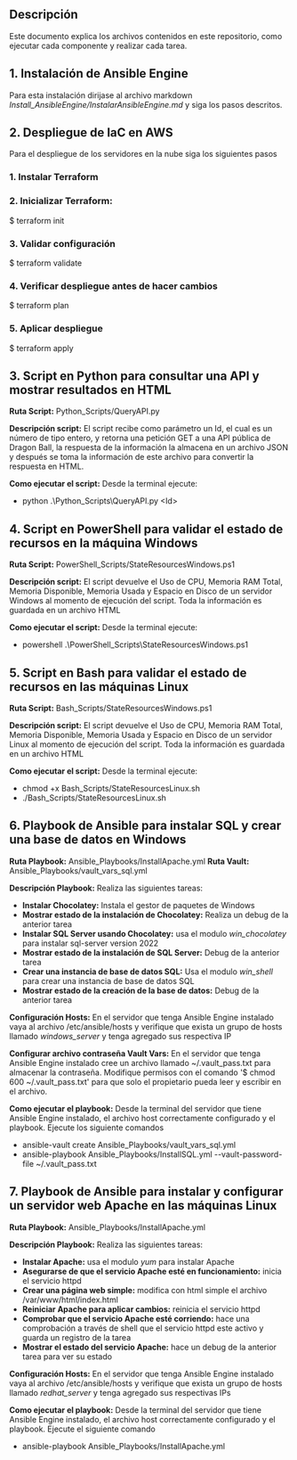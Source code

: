## Descripción
Este documento explica los archivos contenidos en este repositorio, como ejecutar cada componente y realizar cada tarea.

## 1. Instalación de Ansible Engine
Para esta instalación dirijase al archivo markdown *Install_AnsibleEngine/InstalarAnsibleEngine.md* y siga los pasos descritos.

## 2. Despliegue de IaC en AWS
Para el despliegue de los servidores en la nube siga los siguientes pasos

### 1. Instalar Terraform
### 2. Inicializar Terraform:
 $ terraform init
### 3. Validar configuración
 $ terraform validate
### 4. Verificar despliegue antes de hacer cambios
 $ terraform plan
### 5. Aplicar despliegue
 $ terraform apply

## 3. Script en Python para consultar una API y mostrar resultados en HTML
**Ruta Script:** Python_Scripts/QueryAPI.py

**Descripción script:** El script recibe como parámetro un Id, el cual es un número de tipo entero, y retorna una petición GET a una API pública de Dragon Ball, la respuesta de la información la almacena en un archivo JSON y después se toma la información de este archivo para convertir la respuesta en HTML.

**Como ejecutar el script:** Desde la terminal ejecute:
 - python .\Python_Scripts\QueryAPI.py <<Id>Id>


## 4. Script en PowerShell para validar el estado de recursos en la máquina Windows

**Ruta Script:** PowerShell_Scripts/StateResourcesWindows.ps1

**Descripción script:** El script devuelve el Uso de CPU, Memoria RAM Total, Memoria Disponible, Memoria Usada y Espacio en Disco de un servidor Windows al momento de ejecución del script. Toda la información es guardada en un archivo HTML

**Como ejecutar el script:** Desde la terminal ejecute:
 - powershell .\PowerShell_Scripts\StateResourcesWindows.ps1

## 5. Script en Bash para validar el estado de recursos en las máquinas Linux

**Ruta Script:** Bash_Scripts/StateResourcesWindows.ps1

**Descripción script:** El script devuelve el Uso de CPU, Memoria RAM Total, Memoria Disponible, Memoria Usada y Espacio en Disco de un servidor Linux al momento de ejecución del script. Toda la información es guardada en un archivo HTML

**Como ejecutar el script:** Desde la terminal ejecute:
 - chmod +x Bash_Scripts/StateResourcesLinux.sh
 - ./Bash_Scripts/StateResourcesLinux.sh

## 6. Playbook de Ansible para instalar SQL y crear una base de datos en Windows

**Ruta Playbook:** Ansible_Playbooks/InstallApache.yml
**Ruta Vault:** Ansible_Playbooks/vault_vars_sql.yml

**Descripción Playbook:** Realiza las siguientes tareas:
 - **Instalar Chocolatey:** Instala el gestor de paquetes de Windows
 - **Mostrar estado de la instalación de Chocolatey:** Realiza un debug de la anterior tarea
 - **Instalar SQL Server usando Chocolatey:** usa el modulo *win_chocolatey* para instalar sql-server version 2022 
 - **Mostrar estado de la instalación de SQL Server:** Debug de la anterior tarea
 - **Crear una instancia de base de datos SQL:** Usa el modulo *win_shell* para crear una instancia de base de datos SQL
 - **Mostrar estado de la creación de la base de datos:** Debug de la anterior tarea

**Configuración Hosts:** En el servidor que tenga Ansible Engine instalado vaya al archivo /etc/ansible/hosts y verifique que exista un grupo de hosts llamado *windows_server* y tenga agregado sus respectiva IP

**Configurar archivo contraseña Vault Vars:** En el servidor que tenga Ansible Engine instalado cree un archivo llamado ~/.vault_pass.txt para almacenar la contraseña. Modifique permisos con el comando '$ chmod 600 ~/.vault_pass.txt' para que solo el propietario pueda leer y escribir en el archivo.

**Como ejecutar el playbook:** Desde la terminal del servidor que tiene Ansible Engine instalado, el archivo host correctamente configurado y el playbook. Ejecute los siguiente comandos
 - ansible-vault create Ansible_Playbooks/vault_vars_sql.yml 
 - ansible-playbook Ansible_Playbooks/InstallSQL.yml --vault-password-file ~/.vault_pass.txt

## 7. Playbook de Ansible para instalar y configurar un servidor web Apache en las máquinas Linux

**Ruta Playbook:** Ansible_Playbooks/InstallApache.yml

**Descripción Playbook:** Realiza las siguientes tareas:
 - **Instalar Apache:** usa el modulo *yum* para instalar Apache
 - **Asegurarse de que el servicio Apache esté en funcionamiento:** inicia el servicio httpd
 - **Crear una página web simple:** modifica con html simple el archivo /var/www/html/index.html
 - **Reiniciar Apache para aplicar cambios:** reinicia el servicio httpd
 - **Comprobar que el servicio Apache esté corriendo:** hace una comprobación a través de shell que el servicio httpd este activo y guarda un registro de la tarea
 - **Mostrar el estado del servicio Apache:** hace un debug de la anterior tarea para ver su estado

**Configuración Hosts:** En el servidor que tenga Ansible Engine instalado vaya al archivo /etc/ansible/hosts y verifique que exista un grupo de hosts llamado *redhat_server* y tenga agregado sus respectivas IPs

**Como ejecutar el playbook:** Desde la terminal del servidor que tiene Ansible Engine instalado, el archivo host correctamente configurado y el playbook. Ejecute el siguiente comando
 - ansible-playbook Ansible_Playbooks/InstallApache.yml